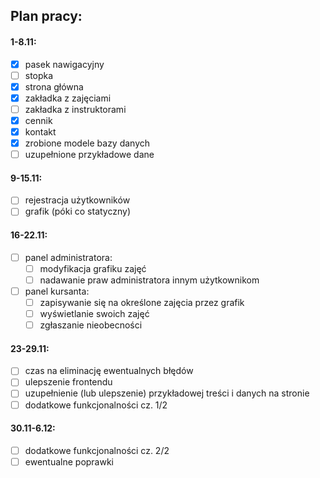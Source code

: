 ## Plan pracy:

#### 1-8.11:
- [x] pasek nawigacyjny
- [ ] stopka
- [x] strona główna
- [x] zakładka z zajęciami
- [ ] zakładka z instruktorami
- [x] cennik
- [x] kontakt
- [x] zrobione modele bazy danych 
- [ ] uzupełnione przykładowe dane

#### 9-15.11:
- [ ] rejestracja użytkowników
- [ ] grafik (póki co statyczny)

#### 16-22.11:
- [ ] panel administratora:
  - [ ] modyfikacja grafiku zajęć
  - [ ] nadawanie praw administratora innym użytkownikom

- [ ] panel kursanta: 
  - [ ] zapisywanie się na określone zajęcia przez grafik
  - [ ] wyświetlanie swoich zajęć
  - [ ] zgłaszanie nieobecności

#### 23-29.11:
- [ ] czas na eliminację ewentualnych błędów
- [ ] ulepszenie frontendu
- [ ] uzupełnienie (lub ulepszenie) przykładowej treści i danych na stronie
- [ ] dodatkowe funkcjonalności cz. 1/2

#### 30.11-6.12:
- [ ] dodatkowe funkcjonalności cz. 2/2
- [ ] ewentualne poprawki
